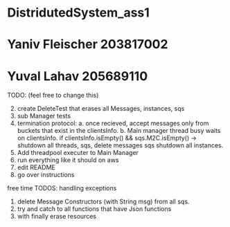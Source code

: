 # DistridutedSystem_ass1

# Yaniv Fleischer 203817002
# Yuval Lahav 205689110

TODO: (feel free to change this)


2. create DeleteTest that erases all Messages, instances, sqs
3. sub Manager tests
4. termination protocol: 
  a. once recieved, accept messages only from buckets that exist in the clientsInfo.
  b. Main manager thread busy waits on clientsInfo. if clientsInfo.isEmpty() && sqs.M2C.isEmpty() -> shutdown all threads, sqs,                       delete messages sqs shutdown all instances. 
5. Add threadpool executer to Main Manager
6. run everything like it should on aws
8. edit README
9. go over instructions



free time TODOS: handling exceptions
  1.  delete Message Constructors (with String msg) from all sqs.
  2. try and catch to all functions that have Json functions
  3. with finally erase resources
  
